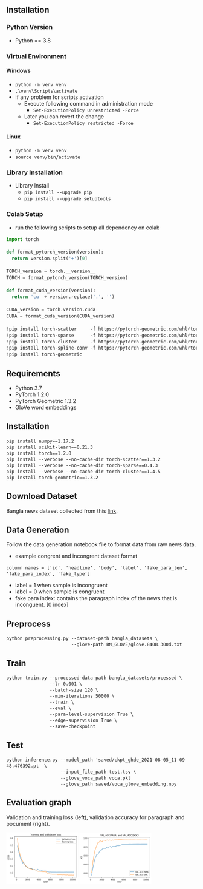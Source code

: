 ## Installation

### Python Version

- Python == 3.8

### Virtual Environment

#### Windows

- `python -m venv venv`
- `.\venv\Scripts\activate`
- If any problem for scripts activation
  - Execute following command in administration mode
    - `Set-ExecutionPolicy Unrestricted -Force`
  - Later you can revert the change
    - `Set-ExecutionPolicy restricted -Force`

#### Linux

- `python -m venv venv`
- `source venv/bin/activate`

### Library Installation

- Library Install
  - `pip install --upgrade pip`
  - `pip install --upgrade setuptools`

### Colab Setup

- run the following scripts to setup all dependency on colab

```python
import torch

def format_pytorch_version(version):
  return version.split('+')[0]

TORCH_version = torch.__version__
TORCH = format_pytorch_version(TORCH_version)

def format_cuda_version(version):
  return 'cu' + version.replace('.', '')

CUDA_version = torch.version.cuda
CUDA = format_cuda_version(CUDA_version)

!pip install torch-scatter     -f https://pytorch-geometric.com/whl/torch-{TORCH}+{CUDA}.html
!pip install torch-sparse      -f https://pytorch-geometric.com/whl/torch-{TORCH}+{CUDA}.html
!pip install torch-cluster     -f https://pytorch-geometric.com/whl/torch-{TORCH}+{CUDA}.html
!pip install torch-spline-conv -f https://pytorch-geometric.com/whl/torch-{TORCH}+{CUDA}.html
!pip install torch-geometric 

```

## Requirements
 - Python 3.7
 - PyTorch 1.2.0
 - PyTorch Geometric 1.3.2
 - GloVe word embeddings

## Installation
```
pip install numpy==1.17.2
pip install scikit-learn==0.21.3
pip install torch==1.2.0
pip install --verbose --no-cache-dir torch-scatter==1.3.2
pip install --verbose --no-cache-dir torch-sparse==0.4.3
pip install --verbose --no-cache-dir torch-cluster==1.4.5
pip install torch-geometric==1.3.2
```

## Download Dataset

Bangla news dataset collected from this [link](https://www.kaggle.com/furcifer/bangla-newspaper-dataset).

## Data Generation
Follow the data generation notebook file to format data from raw news data.
 - example congrent and incongrent dataset format
 ```
 column names = ['id', 'headline', 'body', 'label', 'fake_para_len', 'fake_para_index', 'fake_type']
 ```
 * label = 1 when sample is incongruent
 * label = 0 when sample is congruent
 * fake para index: contains the paragraph index of the news that is inconguent. [0 index]


## Preprocess
```
python preprocessing.py --dataset-path bangla_datasets \
                        --glove-path BN_GLOVE/glove.840B.300d.txt
```
## Train
```
python train.py --processed-data-path bangla_datasets/processed \
                --lr 0.001 \
                --batch-size 120 \
                --min-iterations 50000 \
                --train \
                --eval \
                --para-level-supervision True \
                --edge-supervision True \
                --save-checkpoint
```
## Test

```
python inference.py --model_path 'saved/ckpt_ghde_2021-08-05_11 09 48.476392.pt' \
                    --input_file_path test.tsv \
                    --glove_voca_path voca.pkl
                    --glove_path saved/voca_glove_embedding.npy
```
## Evaluation graph
Validation and training loss (left), validation accuracy for paragraph and pocument (right).
<p float="left">
  <img src="data/loss.png" width=190 />
  <img src="data/accuracy.png" width=190 />  
</p>
